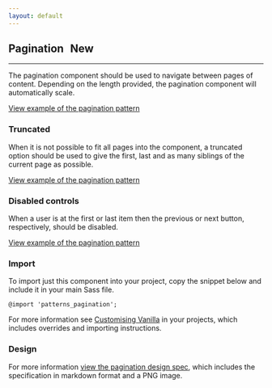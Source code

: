 ```yaml
---
layout: default
---
```


## Pagination <span class="p-label--new" style="margin-left: 0.5rem;">New</span>

<hr>

The pagination component should be used to navigate between pages of content. Depending on the length provided, the pagination component will automatically scale.

<a href="/examples/patterns/pagination/pagination"
    class="js-example">
View example of the pagination pattern
</a>

### Truncated

When it is not possible to fit all pages into the component, a truncated option should be used to give the first, last and as many siblings of the current page as possible.

<a href="/examples/patterns/pagination/pagination-truncated"
    class="js-example">
View example of the pagination pattern
</a>

### Disabled controls

When a user is at the first or last item then the previous or next button, respectively, should be disabled.

<a href="/examples/patterns/pagination/pagination-disabled"
    class="js-example">
View example of the pagination pattern
</a>

### Import

To import just this component into your project, copy the snippet below and include it in your main Sass file.

<pre><code>@import 'patterns_pagination';</code></pre>

For more information see [Customising Vanilla](/customising-vanilla/) in your projects, which includes overrides and importing instructions.

### Design

For more information [view the pagination design spec](https://github.com/ubuntudesign/vanilla-design/tree/master/Pagination), which includes the specification in markdown format and a PNG image.
